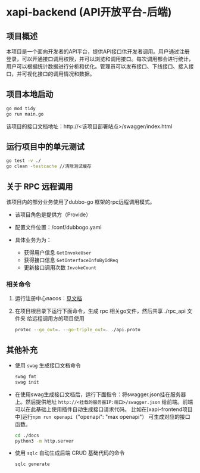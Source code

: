 # xapi-backend (API开放平台-后端)

## 项目概述

本项目是一个面向开发者的API平台，提供API接口供开发者调用。用户通过注册登录，可以开通接口调用权限，并可以浏览和调用接口。每次调用都会进行统计，用户可以根据统计数据进行分析和优化。管理员可以发布接口、下线接口、接入接口，并可视化接口的调用情况和数据。

## 项目本地启动

```bash
go mod tidy
go run main.go
```
该项目的接口文档地址：http://<该项目部署站点>/swagger/index.html

## 运行项目中的单元测试

```bash
go test -v ./
go clean -testcache //清除测试缓存
```

## 关于 RPC 远程调用

该项目内的部分业务使用了dubbo-go 框架的rpc远程调用模式。

* 该项目角色是提供方（Provide）

* 配置文件位置：/conf/dubbogo.yaml

* 具体业务为为：
    * 获得用户信息 `GetInvokeUser`
    * 获得接口信息 `GetInterfaceInfoByIdReq`
    * 更新接口调用次数 `InvokeCount`

### 相关命令

1. 运行注册中心nacos：[见文档](https://blog.csdn.net/trinityleo5/article/details/132622712?spm=1001.2014.3001.5502)

2. 在项目根目录下运行下面命令，生成 rpc 相关go文件，然后共享 ./rpc_api 文件夹 给远程调用方的项目使用
    ```bash
    protoc --go_out=. --go-triple_out=. ./api.proto
    ```

## 其他补充

* 使用 `swag` 生成接口文档命令
    ```bash
    swag fmt
    swag init 
    ```

* 在使用swag生成接口文档后，运行下面指令：将swagger.json挂在服务器上。然后提供地址 `http://<挂载的服务器IP:端口>/swagger.json` 给前端。前端可以在此基础上使用插件自动生成接口请求代码。
比如在[xapi-frontend项目中]运行`npm run openapi`（"openapi": "max openapi"） 可生成对应的接口函数。

    ```bash
    cd ./docs
    python3 -m http.server
    ```

* 使用 `sqlc` 自动生成后端 CRUD 基础代码的命令
    ```bash
    sqlc generate
    ```
